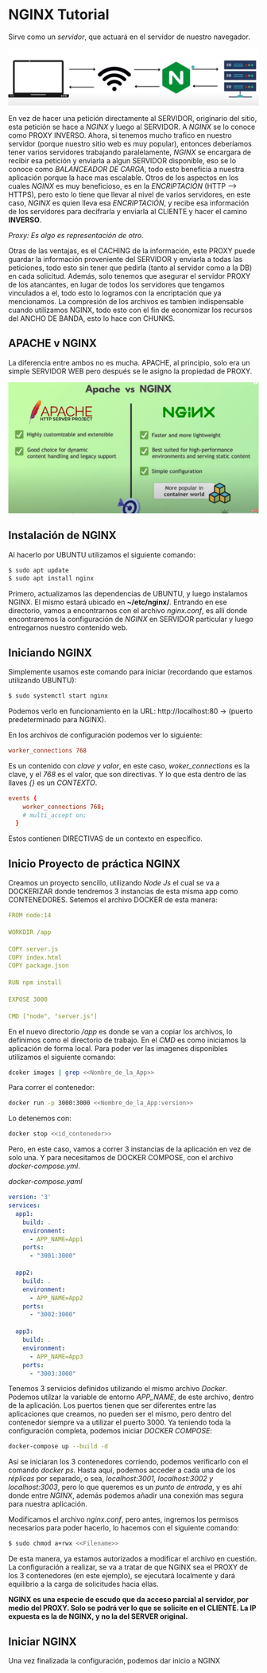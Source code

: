 # NGINX Tutorial

Sirve como un *servidor*, que actuará en el servidor de nuestro navegador.

![alt text](image-1.png)

En vez de hacer una petición directamente al SERVIDOR, originario del sitio, esta petición se hace a *NGINX* y luego al SERVIDOR. A *NGINX* se lo conoce como PROXY INVERSO.
Ahora, si tenemos mucho trafico en nuestro servidor (porque nuestro sitio web es muy popular), entonces deberíamos tener varios servidores trabajando paralelamente, *NGINX* se encargara de recibir esa petición y enviarla a algun SERVIDOR disponible, eso se lo conoce como *BALANCEADOR DE CARGA*, todo esto beneficia a nuestra aplicación porque la hace mas escalable.
Otros de los aspectos en los cuales *NGINX* es muy beneficioso, es en la *ENCRIPTACIÓN* (HTTP --> HTTPS), pero esto lo tiene que llevar al nivel de varios servidores, en este caso, *NGINX* es quien lleva esa *ENCRIPTACIÓN*, y recibe esa información de los servidores para decifrarla y enviarla al CLIENTE y hacer el camino **INVERSO**.

*Proxy: Es algo es representación de otro.*

Otras de las ventajas, es el CACHING de la información, este PROXY puede guardar la información proveniente del SERVIDOR y enviarla a todas las peticiones, todo esto sin tener que pedirla (tanto al servidor como a la DB) en cada solicitud.
Además, solo tenemos que asegurar el servidor PROXY de los atancantes, en lugar de todos los servidores que tengamos vinculados a el, todo esto lo logramos con la encriptación que ya mencionamos.
La compresión de los archivos es tambien indispensable cuando utilizamos NGINX, todo esto con el fin de economizar los recursos del ANCHO DE BANDA, esto lo hace con CHUNKS.


## APACHE v NGINX

La diferencia entre ambos no es mucha. APACHE, al principio, solo era un simple SERVIDOR WEB pero después se le asigno la propiedad de PROXY.

![alt text](image-2.png)


## Instalación de NGINX

Al hacerlo por UBUNTU utilizamos el siguiente comando:

```bash
$ sudo apt update
$ sudo apt install nginx
```

Primero, actualizamos las dependencias de UBUNTU, y luego instalamos NGINX. El mismo estará ubicado en **~/etc/nginx/**.
Entrando en ese directorio, vamos a encontrarnos con el archivo *nginx.conf*, es allí donde encontraremos la configuración de *NGINX* en SERVIDOR particular y luego entregarnos nuestro contenido web.


## Iniciando NGINX

Simplemente usamos este comando para iniciar (recordando que estamos utilizando UBUNTU):

```bash
$ sudo systemctl start nginx
```

Podemos verlo en funcionamiento en la URL: http://localhost:80 -> (puerto predeterminado para NGINX).

En los archivos de configuración podemos ver lo siguiente:

```conf
worker_connections 768
```

Es un contenido con *clave y valor*, en este caso, *woker_connections* es la clave, y el *768* es el valor, que son directivas. Y lo que esta dentro de las llaves *{}* es un *CONTEXTO*.

```conf
events {
	worker_connections 768;
	# multi_accept on;
  }
```

Estos contienen DIRECTIVAS de un contexto en específico.


## Inicio Proyecto de práctica NGINX

Creamos un proyecto sencillo, utilizando *Node Js* el cual se va a DOCKERIZAR donde tendremos 3 instancias de esta misma app como CONTENEDORES.
Setemos el archivo DOCKER de esta manera:

```yml
FROM node:14

WORKDIR /app

COPY server.js
COPY index.html
COPY package.json

RUN npm install

EXPOSE 3000

CMD ["node", "server.js"]
```

En el nuevo directorio */app* es donde se van a copiar los archivos, lo definimos como el directorio de trabajo. En el *CMD* es como iniciamos la aplicación de forma local.
Para poder ver las imagenes disponibles utilizamos el siguiente comando:

```bash
dcoker images | grep <<Nombre_de_la_App>>
```

Para correr el contenedor:

```bash
docker run -p 3000:3000 <<Nombre_de_la_App:version>>
```
Lo detenemos con:

```bash
docker stop <<id_contenedor>>
```

Pero, en este caso, vamos a correr 3 instancias de la aplicación en vez de solo una. Y para necesitamos de DOCKER COMPOSE, con el archivo *docker-compose.yml*.

*docker-compose.yaml*

```yaml
version: '3'
services:
  app1:
    build: .
    environment:
      - APP_NAME=App1
    ports:
      - "3001:3000"

  app2:
    build: .
    environment:
      - APP_NAME=App2
    ports:
      - "3002:3000"  

  app3:
    build: .
    environment:
      - APP_NAME=App3
    ports:
      - "3003:3000"         
```

Tenemos 3 servicios definidos utilizando el mismo archivo *Docker*. Podemos utilzar la variable de entorno *APP_NAME*, de este archivo, dentro de la aplicación. Los puertos tienen que ser diferentes entre las aplicaciones que creamos, no pueden ser el mismo, pero dentro del contenedor siempre va a utilizar el puerto 3000.
Ya teniendo toda la configuración completa, podemos iniciar *DOCKER COMPOSE*:

```bash
docker-compose up --build -d
```

Así se iniciaran los 3 contenedores corriendo, podemos verificarlo con el comando *docker ps*. Hasta aquí, podemos acceder a cada una de los *réplicas* por separado, o sea, *localhost:3001, localhost:3002 y localhost:3003*, pero lo que queremos es un *punto de entrada*, y es ahí donde entre *NGINX*, además podemos añadir una conexión mas segura para nuestra aplicación.

Modificamos el archivo *nginx.conf*, pero antes, ingremos los permisos necesarios para poder hacerlo, lo hacemos con el siguiente comando:

```bash
$ sudo chmod a+rwx <<Filename>>
```

De esta manera, ya estamos autorizados a modificar el archivo en cuestión. La configuración a realizar, se va a tratar de que NGINX sea el PROXY de los 3 contenedores (en este ejemplo), se ejecutará localmente y dará equilibrio a la carga de solicitudes hacia ellas.

**NGINX es una especie de escudo que da acceso parcial al servidor, por medio del PROXY. Solo se podrá ver lo que se solicite en el CLIENTE. La IP expuesta es la de NGINX, y no la del SERVER original.**


## Iniciar NGINX

Una vez finalizada la configuración, podemos dar inicio a NGINX
